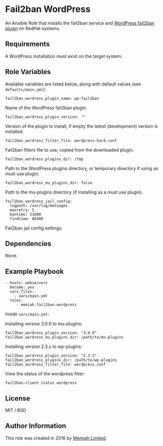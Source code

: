 Fail2ban WordPress
==================

An Ansible Role that installs the fail2ban service and [WordPress 
fail2ban plugin](https://wordpress.org/plugins/wp-fail2ban/) on RedHat systems.

Requirements
------------

A WordPress installation must exist on the target system.

Role Variables
--------------

Available variables are listed below, along with default values (see 
`defaults/main.yml`):

    fail2ban_wordress_plugin_name: wp-fail2ban

Name of the WordPress fail2ban plugin.

    fail2ban_wordress_plugin_version: ""
    
Version of the plugin to install, if empty the latest (development) version is installed.

    fail2ban_wordress_filter_file: wordpress-hard.conf

Fail2ban filters file to use, copied from the downloaded plugin.

    fail2ban_wordress_plugins_dir: /tmp

Path to the WordPress plugins directory, or temporary directory if using as must use plugin.

    fail2ban_wordress_mu_plugins_dir: false
    
Path to the mu-plugins directory (if installing as a must use plugin).

    fail2ban_wordress_jail_config:
      logpath: /var/log/messages
      maxretry: 5
      bantime: 21600
      findtime: 86400

Fail2ban jail config settings.

Dependencies
------------

None.

Example Playbook
----------------

    - hosts: webservers
      become: yes
      vars_files:
        - vars/main.yml
      roles:
         - memiah.fail2ban-wordpress

*Inside `vars/main.yml`*:

Installing version 3.0.0 to mu-plugins:

    fail2ban_wordress_plugin_version: "3.0.0"
    fail2ban_wordress_mu_plugins_dir: /path/to/mu-plugins

Installing version 2.3.x to wp-plugins:

    fail2ban_wordress_plugin_version: "2.3.2"
    fail2ban_wordress_plugins_dir: /path/to/wp-plugins
    fail2ban_wordress_filter_file: wordpress.conf

View the status of the wordpress filter:

    fail2ban-client status wordpress

License
-------

MIT / BSD

Author Information
------------------

This role was created in 2016 by [Memiah Limited](https://github.com/memiah).
